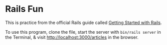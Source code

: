 # Rails Fun

This is practice from the official Rails guide called [Getting Started with Rails](https://guides.rubyonrails.org/getting_started.html). 

To use this program, clone the file, start the server with `bin/rails server` in the Terminal, & visit [http://localhost:3000/articles](http://localhost:3000/articles) in the browser.

<!-- NEXT  -->

<!-- 7.3.3 Validations and Displaying Error Messages -->